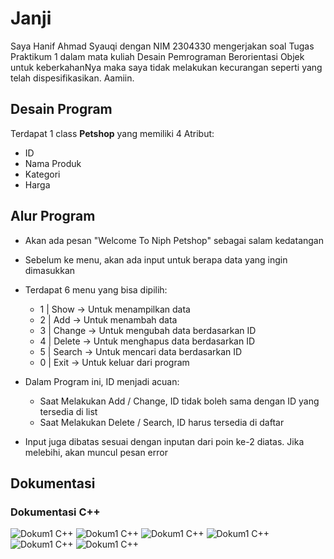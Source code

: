 
# Janji

Saya Hanif Ahmad Syauqi dengan NIM 2304330 mengerjakan soal Tugas Praktikum 1 dalam mata kuliah Desain Pemrograman Berorientasi Objek untuk keberkahanNya maka saya tidak melakukan kecurangan seperti yang telah dispesifikasikan. Aamiin.

## Desain Program

Terdapat 1 class **Petshop** yang memiliki 4 Atribut:
* ID
* Nama Produk
* Kategori
* Harga

## Alur Program
- Akan ada pesan "Welcome To Niph Petshop" sebagai salam kedatangan
- Sebelum ke menu, akan ada input untuk berapa data yang ingin dimasukkan
- Terdapat 6 menu yang bisa dipilih:

  * 1 | Show      -> Untuk menampilkan data
  * 2 | Add       -> Untuk menambah data
  * 3 | Change    -> Untuk mengubah data berdasarkan ID
  * 4 | Delete    -> Untuk menghapus data berdasarkan ID
  * 5 | Search    -> Untuk mencari data berdasarkan ID
  * 0 | Exit      -> Untuk keluar dari program

- Dalam Program ini, ID menjadi acuan:
  * Saat Melakukan Add / Change, ID tidak boleh sama dengan ID yang tersedia di list
  * Saat Melakukan Delete / Search, ID harus tersedia di daftar

- Input juga dibatas sesuai dengan inputan dari poin ke-2 diatas. Jika melebihi, akan muncul pesan error

## Dokumentasi

### Dokumentasi C++
![Dokum1 C++](https://github.com/nipqt/TP1DPBO2025C2/blob/main/C%2B%2B/Dokumentasi/WhatsApp%20Image%202025-02-15%20at%2022.06.14.jpeg)
![Dokum1 C++](https://github.com/nipqt/TP1DPBO2025C2/blob/main/C%2B%2B/Dokumentasi/WhatsApp%20Image%202025-02-15%20at%2022.06.31.jpeg)
![Dokum1 C++](https://github.com/nipqt/TP1DPBO2025C2/blob/main/C%2B%2B/Dokumentasi/WhatsApp%20Image%202025-02-15%20at%2022.07.05.jpeg)
![Dokum1 C++](https://github.com/nipqt/TP1DPBO2025C2/blob/main/C%2B%2B/Dokumentasi/WhatsApp%20Image%202025-02-15%20at%2022.07.30.jpeg)
![Dokum1 C++](https://github.com/nipqt/TP1DPBO2025C2/blob/main/C%2B%2B/Dokumentasi/WhatsApp%20Image%202025-02-15%20at%2022.07.39.jpeg)
![Dokum1 C++](https://github.com/nipqt/TP1DPBO2025C2/blob/main/C%2B%2B/Dokumentasi/WhatsApp%20Image%202025-02-15%20at%2022.49.53.jpeg)

